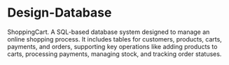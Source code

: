 # Design-Database
ShoppingCart. A SQL-based database system designed to manage an online shopping process. It includes tables for customers, products, carts, payments, and orders, supporting key operations like adding products to carts, processing payments, managing stock, and tracking order statuses.
